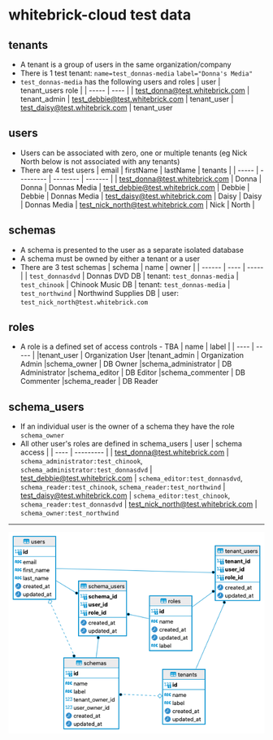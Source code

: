# whitebrick-cloud test data

## tenants

- A tenant is a group of users in the same organization/company
- There is 1 test tenant: `name=test_donnas-media` `label="Donna's Media"`
- `test_donnas-media` has the following users and roles
  | user | tenant_users role |
  | ----- | ---- |
  | test_donna@test.whitebrick.com | tenant_admin
  | test_debbie@test.whitebrick.com | tenant_user
  | test_daisy@test.whitebrick.com | tenant_user

## users

- Users can be associated with zero, one or multiple tenants (eg Nick North below is not associated with any tenants)
- There are 4 test users
  | email | firstName | lastName | tenants |
  | ----- | --------- | -------- | ------- |
  | test_donna@test.whitebrick.com | Donna | Donna | Donnas Media
  | test_debbie@test.whitebrick.com | Debbie | Debbie | Donnas Media
  | test_daisy@test.whitebrick.com | Daisy | Daisy | Donnas Media
  | test_nick_north@test.whitebrick.com | Nick | North |

## schemas

- A schema is presented to the user as a separate isolated database
- A schema must be owned by either a tenant or a user
- There are 3 test schemas
  | schema | name | owner |
  | ------ | ---- | ----- |
  | `test_donnasdvd` | Donnas DVD DB | tenant: `test_donnas-media`
  | `test_chinook` | Chinook Music DB | tenant: `test_donnas-media`
  | `test_northwind` | Northwind Supplies DB | user: `test_nick_north@test.whitebrick.com`

## roles

- A role is a defined set of access controls - TBA
  | name | label |
  | ---- | ----- |
  |tenant_user | Organization User
  |tenant_admin | Organization Admin
  |schema_owner | DB Owner
  |schema_administrator | DB Administrator
  |schema_editor | DB Editor
  |schema_commenter | DB Commenter
  |schema_reader | DB Reader

## schema_users

- If an individual user is the owner of a schema they have the role `schema_owner`
- All other user's roles are defined in schema_users
  | user | schema access |
  | ---- | --------- |
  | test_donna@test.whitebrick.com | `schema_administrator:test_chinook`, `schema_administrator:test_donnasdvd`
  | test_debbie@test.whitebrick.com | `schema_editor:test_donnasdvd`, `schema_reader:test_chinook`, `schema_reader:test_northwind`
  | test_daisy@test.whitebrick.com | `schema_editor:test_chinook`, `schema_reader:test_donnasdvd`
  | test_nick_north@test.whitebrick.com | `schema_owner:test_northwind`

---

![whitebrick-cloud DB ERD](../doc/whitebrick-db-erd.png)
